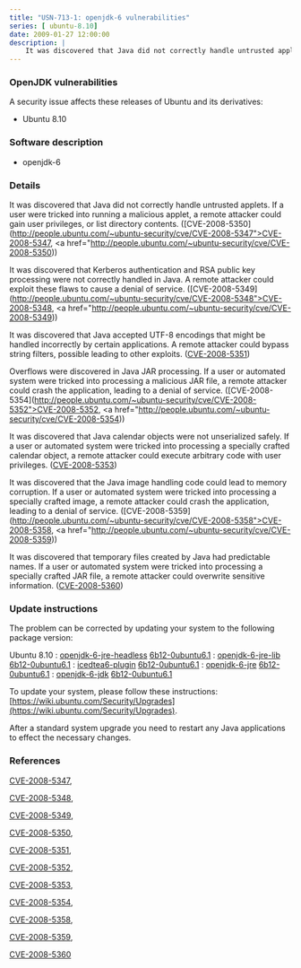 ```yaml
---
title: "USN-713-1: openjdk-6 vulnerabilities"
series: [ ubuntu-8.10]
date: 2009-01-27 12:00:00
description: |
    It was discovered that Java did not correctly handle untrusted applets. If a user were tricked into running a malicious applet, a remote attacker could gain user privileges, or list directory contents. ([CVE-2008-5350](http://people.ubuntu.com/~ubuntu-security/cve/CVE-2008-5347">CVE-2008-5347</a>, <a href="http://people.ubuntu.com/~ubuntu-security/cve/CVE-2008-5350))
--- 
```

 
 


### OpenJDK vulnerabilities

A security issue affects these releases of Ubuntu and its derivatives:

* Ubuntu 8.10

### Software description

* openjdk-6 

### Details

It was discovered that Java did not correctly handle untrusted applets. If a user were tricked into running a malicious applet, a remote attacker could gain user privileges, or list directory contents. ([CVE-2008-5350](http://people.ubuntu.com/~ubuntu-security/cve/CVE-2008-5347">CVE-2008-5347</a>, <a href="http://people.ubuntu.com/~ubuntu-security/cve/CVE-2008-5350))

It was discovered that Kerberos authentication and RSA public key processing were not correctly handled in Java. A remote attacker could exploit these flaws to cause a denial of service. ([CVE-2008-5349](http://people.ubuntu.com/~ubuntu-security/cve/CVE-2008-5348">CVE-2008-5348</a>, <a href="http://people.ubuntu.com/~ubuntu-security/cve/CVE-2008-5349))

It was discovered that Java accepted UTF-8 encodings that might be handled incorrectly by certain applications. A remote attacker could bypass string filters, possible leading to other exploits. ([CVE-2008-5351](http://people.ubuntu.com/~ubuntu-security/cve/CVE-2008-5351))

Overflows were discovered in Java JAR processing. If a user or automated system were tricked into processing a malicious JAR file, a remote attacker could crash the application, leading to a denial of service. ([CVE-2008-5354](http://people.ubuntu.com/~ubuntu-security/cve/CVE-2008-5352">CVE-2008-5352</a>, <a href="http://people.ubuntu.com/~ubuntu-security/cve/CVE-2008-5354))

It was discovered that Java calendar objects were not unserialized safely. If a user or automated system were tricked into processing a specially crafted calendar object, a remote attacker could execute arbitrary code with user privileges. ([CVE-2008-5353](http://people.ubuntu.com/~ubuntu-security/cve/CVE-2008-5353))

It was discovered that the Java image handling code could lead to memory corruption. If a user or automated system were tricked into processing a specially crafted image, a remote attacker could crash the application, leading to a denial of service. ([CVE-2008-5359](http://people.ubuntu.com/~ubuntu-security/cve/CVE-2008-5358">CVE-2008-5358</a>, <a href="http://people.ubuntu.com/~ubuntu-security/cve/CVE-2008-5359))

It was discovered that temporary files created by Java had predictable names. If a user or automated system were tricked into processing a specially crafted JAR file, a remote attacker could overwrite sensitive information. ([CVE-2008-5360](http://people.ubuntu.com/~ubuntu-security/cve/CVE-2008-5360)) 

### Update instructions

The problem can be corrected by updating your system to the following package version:

Ubuntu 8.10
 : [openjdk-6-jre-headless](https://launchpad.net/ubuntu/+source/openjdk-6) <span> [6b12-0ubuntu6.1](https://launchpad.net/ubuntu/+source/openjdk-6/6b12-0ubuntu6.1) </span> 
 : [openjdk-6-jre-lib](https://launchpad.net/ubuntu/+source/openjdk-6) <span> [6b12-0ubuntu6.1](https://launchpad.net/ubuntu/+source/openjdk-6/6b12-0ubuntu6.1) </span> 
 : [icedtea6-plugin](https://launchpad.net/ubuntu/+source/openjdk-6) <span> [6b12-0ubuntu6.1](https://launchpad.net/ubuntu/+source/openjdk-6/6b12-0ubuntu6.1) </span> 
 : [openjdk-6-jre](https://launchpad.net/ubuntu/+source/openjdk-6) <span> [6b12-0ubuntu6.1](https://launchpad.net/ubuntu/+source/openjdk-6/6b12-0ubuntu6.1) </span> 
 : [openjdk-6-jdk](https://launchpad.net/ubuntu/+source/openjdk-6) <span> [6b12-0ubuntu6.1](https://launchpad.net/ubuntu/+source/openjdk-6/6b12-0ubuntu6.1) </span> 

To update your system, please follow these instructions: [https://wiki.ubuntu.com/Security/Upgrades](https://wiki.ubuntu.com/Security/Upgrades).

After a standard system upgrade you need to restart any Java applications to effect the necessary changes. 

### References

 
 [CVE-2008-5347](http://people.ubuntu.com/~ubuntu-security/cve/CVE-2008-5347), 

 [CVE-2008-5348](http://people.ubuntu.com/~ubuntu-security/cve/CVE-2008-5348), 

 [CVE-2008-5349](http://people.ubuntu.com/~ubuntu-security/cve/CVE-2008-5349), 

 [CVE-2008-5350](http://people.ubuntu.com/~ubuntu-security/cve/CVE-2008-5350), 

 [CVE-2008-5351](http://people.ubuntu.com/~ubuntu-security/cve/CVE-2008-5351), 

 [CVE-2008-5352](http://people.ubuntu.com/~ubuntu-security/cve/CVE-2008-5352), 

 [CVE-2008-5353](http://people.ubuntu.com/~ubuntu-security/cve/CVE-2008-5353), 

 [CVE-2008-5354](http://people.ubuntu.com/~ubuntu-security/cve/CVE-2008-5354), 

 [CVE-2008-5358](http://people.ubuntu.com/~ubuntu-security/cve/CVE-2008-5358), 

 [CVE-2008-5359](http://people.ubuntu.com/~ubuntu-security/cve/CVE-2008-5359), 

 [CVE-2008-5360](http://people.ubuntu.com/~ubuntu-security/cve/CVE-2008-5360)
 

